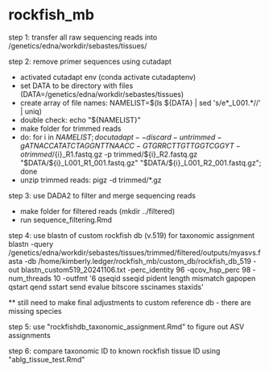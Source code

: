 # rockfish_mb

step 1: transfer all raw sequencing reads into /genetics/edna/workdir/sebastes/tissues/

step 2: remove primer sequences using cutadapt 
- activated cutadapt env (conda activate cutadaptenv)
- set DATA to be directory with files (DATA=/genetics/edna/workdir/sebastes/tissues)
 - create array of file names:  NAMELIST=$(ls ${DATA} | sed 's/e*_L001.*//' | uniq)
 - double check: echo "${NAMELIST}"
- make folder for trimmed reads
- do: for i in ${NAMELIST}; do cutadapt --discard-untrimmed -g ATNACCATATCTAGGNTTNAACC -G TGRRCTTGTTGGTCGGYT -o trimmed/${i}_R1.fastq.gz -p trimmed/${i}_R2.fastq.gz "$DATA/${i}_L001_R1_001.fastq.gz" "$DATA/${i}_L001_R2_001.fastq.gz"; done
- unzip trimmed reads: pigz -d trimmed/*.gz

step 3: use DADA2 to filter and merge sequencing reads 
- make folder for filtered reads (mkdir ../filtered)
- run sequence_filtering.Rmd 

step 4: use blastn of custom rockfish db (v.519) for taxonomic assignment 
blastn -query /genetics/edna/workdir/sebastes/tissues/trimmed/filtered/outputs/myasvs.fasta -db /home/kimberly.ledger/rockfish_mb/custom_db/rockfish_db_519 -out blastn_custom519_20241106.txt -perc_identity 96 -qcov_hsp_perc 98 -num_threads 10 -outfmt '6 qseqid sseqid pident length mismatch gapopen qstart qend sstart send evalue bitscore sscinames staxids'

** still need to make final adjustments to custom reference db - there are missing species 

step 5: use "rockfishdb_taxonomic_assignment.Rmd" to figure out ASV assignments 

step 6: compare taxonomic ID to known rockfish tissue ID using "ablg_tissue_test.Rmd"